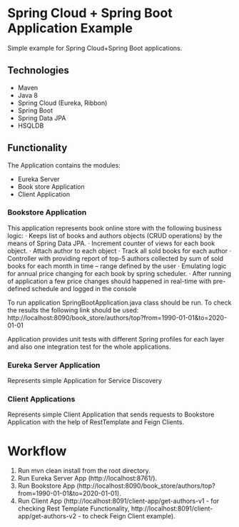 # Spring Cloud + Spring Boot Application Example
Simple example for Spring Cloud+Spring Boot applications.

## Technologies
- Maven
- Java 8
- Spring Cloud (Eureka, Ribbon) 
- Spring Boot
- Spring Data JPA
- HSQLDB



## Functionality
The Application contains the modules:
- Eureka Server
- Book store Application
- Client Application


### Bookstore Application
This application represents book online store with the following business logic:
· Keeps list of books and authors objects (CRUD operations) by the means of Spring Data JPA.
· Increment counter of views for each book object.
· Attach author to each object
· Track all sold books for each author
· Controller with providing report of top-5 authors collected by sum of sold books for each month in time – range defined by the user
· Emulating logic for annual price changing for each book by spring scheduler. 
· After running of application a few price changes should happened in real-time with pre-defined schedule and logged in the console

To run application SpringBootApplication.java class should be run.
To check the results the following link should be used: http://localhost:8090/book_store/authors/top?from=1990-01-01&to=2020-01-01

Application provides unit tests with different Spring profiles for each layer and also one integration test for the whole applications.


### Eureka Server Application
Represents simple Application for Service Discovery


### Client Applications
Represents simple Client Application that sends requests to Bookstore Application with the help of RestTemplate and Feign Clients.


Workflow
========
1. Run mvn clean install from the root directory.
1. Run Eureka Server App (http://localhost:8761/).
2. Run Bookstore App (http://localhost:8090/book_store/authors/top?from=1990-01-01&to=2020-01-01).
3. Run Client App (http://localhost:8091/client-app/get-authors-v1 - for checking Rest Template Functionality, http://localhost:8091/client-app/get-authors-v2 - to check Feign Client example).